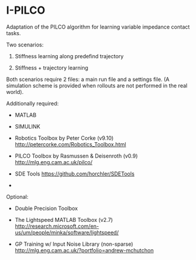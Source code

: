 # I-PILCO

Adaptation of the PILCO algorithm for learning variable impedance contact tasks.

Two scenarios:

1) Stiffness learning along predefind trajectory

2) Stiffness + trajectory learning

Both scenarios require 2 files: a main run file and a settings file.
(A simulation scheme is provided when rollouts are not performed in the real world).


Additionally required:
- MATLAB 

- SIMULINK

- Robotics Toolbox by Peter Corke   (v9.10)
http://petercorke.com/Robotics_Toolbox.html

- PILCO Toolbox by Rasmussen & Deisenroth   (v0.9)
http://mlg.eng.cam.ac.uk/pilco/

- SDE Tools
https://github.com/horchler/SDETools

- 

Optional:
- Double Precision Toolbox

- The Lightspeed MATLAB Toolbox   (v2.7)
http://research.microsoft.com/en-us/um/people/minka/software/lightspeed/

- GP Training w/ Input Noise Library (non-sparse)
http://mlg.eng.cam.ac.uk/?portfolio=andrew-mchutchon
